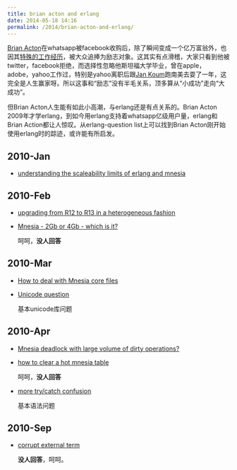 ```yaml
---
title: brian acton and erlang
date: 2014-05-18 14:16
permalink: /2014/brian-acton-and-erlang/
---
```


[Brian Acton](http://en.wikipedia.org/wiki/Brian_Acton)在whatsapp被facebook收购后，除了瞬间变成一个亿万富翁外，也因其[特殊的工作经历](www.solidot.org/story?sid=38414)，被大众追捧为励志对象。这其实有点滑稽，大家只看到他被twitter，facebook拒绝，而选择性忽略他斯坦福大学毕业，曾在apple，adobe，yahoo工作过，特别是yahoo离职后跟[Jan Koum](http://en.wikipedia.org/wiki/Jan_Koum)跑南美去耍了一年，这完全是人生赢家呀。所以这事和“励志”没有半毛关系，顶多算从“小成功”走向“大成功”。

但Brian Acton人生能有如此小高潮，与erlang还是有点关系的。Brian Acton 2009年才学erlang，到如今用erlang支持着whatsapp亿级用户量，erlang和Brian Action都让人惊叹。从erlang-question list上可以找到Brian Acton刚开始使用erlang时的踪迹，或许能有所启发。

## 2010-Jan

* [understanding the scaleability limits of erlang and mnesia](http://erlang.org/pipermail/erlang-questions/2010-January/049111.html)
 

## 2010-Feb

* [upgrading from R12 to R13 in a heterogeneous fashion](http://erlang.org/pipermail/erlang-questions/2010-February/049468.html)

* [Mnesia - 2Gb or 4Gb - which is it?](http://erlang.org/pipermail/erlang-questions/2010-February/049824.html)
   
   呵呵，**没人回答**

## 2010-Mar

* [How to deal with Mnesia core files](http://erlang.org/pipermail/erlang-questions/2010-March/049883.html)
 
* [Unicode question](http://erlang.org/pipermail/erlang-questions/2010-March/050040.html)
  
   基本unicode库问题 

##  2010-Apr

* [Mnesia deadlock with large volume of dirty operations?](http://erlang.org/pipermail/erlang-questions/2010-April/050475.html)

 
*  [how to clear a hot mnesia table](http://erlang.org/pipermail/erlang-questions/2010-April/050476.html)

   呵呵，**没人回答**

* [more try/catch confusion](http://erlang.org/pipermail/erlang-questions/2010-April/050554.html)
   
   基本语法问题

## 2010-Sep

* [corrupt external term](http://erlang.org/pipermail/erlang-questions/2010-September/053468.html)

  **没人回答**，呵呵。



